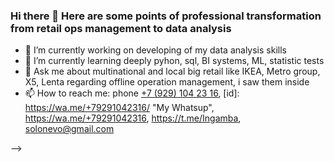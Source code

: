 ### Hi there 👋 Here are some points of professional transformation from retail ops management to data analysis

- 🔭 I’m currently working on developing of my data analysis skills
- 🌱 I’m currently learning deeply pyhon, sql, BI systems, ML, statistic tests
- 💬 Ask me about multinational and local big retail like IKEA, Metro group, X5, Lenta regarding offline operation management, i saw them inside
- 📫 How to reach me: phone <a href="tel:+7 (929) 104 23 16">+7 (929) 104 23 16</a>, [id]: https://wa.me/+79291042316/ "My Whatsup", https://wa.me/+79291042316, https://t.me/Ingamba, solonevo@gmail.com


-->
